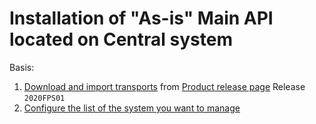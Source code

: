 # Installation of "As-is" Main API located on Central system

Basis:
1. [Download and import transports](/inst/step-1.md) from [Product release page](https://github.com/fioritracker/asis-cen/releases) Release `2020FPS01`
2. [Configure the list of the system you want to manage](inst/asis/sys.md)

